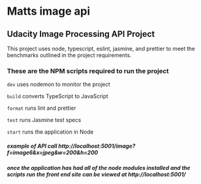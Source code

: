 # Matts image api

## Udacity Image Processing API Project

This project uses node, typescript, eslint, jasmine, and prettier to meet the benchmarks outlined in the project requirements.

### These are the NPM scripts required to run the project

`dev` uses nodemon to monitor the project

`build` converts TypeScript to JavaScript

`format` runs lint and prettier

`test` runs Jasmine test specs

`start` runs the application in Node

##### example of API call http://localhost:5001/image?f=image6&x=jpeg&w=200&h=200

##### once the application has had all of the node modules installed and the scripts run the front end site can be viewed at http://localhost:5001/
